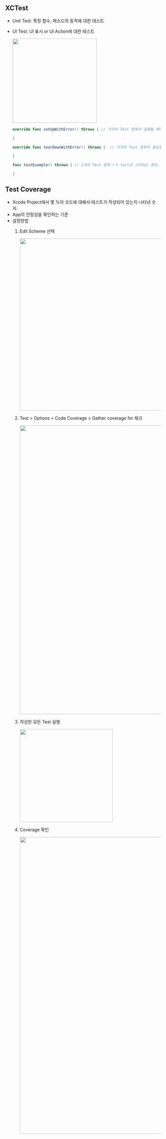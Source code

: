 ## XCTest
- Unit Test: 특정 함수, 메소드의 동작에 대한 테스트
- UI Test: UI 표시 or UI Action에 대한 테스트

  <img width="272" src="https://user-images.githubusercontent.com/46417892/179194106-5d2004c8-510c-4783-a0c5-e311c5e738ee.png">

    ```swift
    override func setUpWithError() throws { // 각각의 Test 항목이 실행될 때마다, 실행되는 method

    }

    override func tearDownWithError() throws {  // 각각의 Test 항목이 종료될 때마다, 실행되는 method

    }

    func testExample() throws { // 1개의 Test 항목 (※ test로 시작되는 경우, test method로 인식)

    }
    ```

## Test Coverage
- Xcode Project에서 몇 %의 코드에 대해서 테스트가 작성되어 있는지 나타낸 숫자.
- App의 안정성을 확인하는 기준
- 설정방법
  1. Edit Scheme 선택

      <img width="555" src="https://user-images.githubusercontent.com/46417892/179216476-35e6641c-b773-4b00-9799-60bf774c5e63.png">
    
  2. Test > Options > Code Coverage > Gather coverage for 체크

      <img width="932" src="https://user-images.githubusercontent.com/46417892/179216902-4f56ad95-8c48-4baf-8e19-17738897d796.png">
    

  3. 작성한 모든 Test 실행

      <img width="300" src="https://user-images.githubusercontent.com/46417892/179217291-feced3c8-9ac3-4a12-9481-981e75a9d99e.png">
    
  4. Coverage 확인
    
      <img width="958" src="https://user-images.githubusercontent.com/46417892/179217387-5af1a566-f4bd-4056-9346-fcdd7dd8acfb.png">
     
